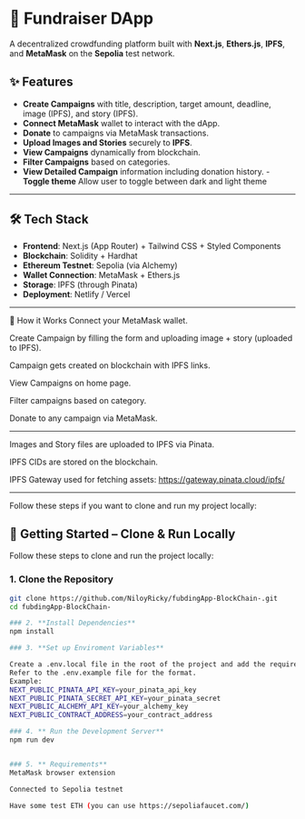 # 🚀 Fundraiser DApp

A decentralized crowdfunding platform built with **Next.js**, **Ethers.js**, **IPFS**, and **MetaMask** on the **Sepolia** test network.

## ✨ Features

- **Create Campaigns** with title, description, target amount, deadline, image (IPFS), and story (IPFS).
- **Connect MetaMask** wallet to interact with the dApp.
- **Donate** to campaigns via MetaMask transactions.
- **Upload Images and Stories** securely to **IPFS**.
- **View Campaigns** dynamically from blockchain.
- **Filter Campaigns** based on categories.
- **View Detailed Campaign** information including donation history.
-**Toggle theme** Allow user to toggle between dark and light theme
---

## 🛠 Tech Stack

- **Frontend**: Next.js (App Router) + Tailwind CSS + Styled Components
- **Blockchain**: Solidity + Hardhat
- **Ethereum Testnet**: Sepolia (via Alchemy)
- **Wallet Connection**: MetaMask + Ethers.js
- **Storage**: IPFS (through Pinata)
- **Deployment**: Netlify / Vercel

---

🧩 How it Works
Connect your MetaMask wallet.

Create Campaign by filling the form and uploading image + story (uploaded to IPFS).

Campaign gets created on blockchain with IPFS links.

View Campaigns on home page.

Filter campaigns based on category.

Donate to any campaign via MetaMask.


---

Images and Story files are uploaded to IPFS via Pinata.

IPFS CIDs are stored on the blockchain.

IPFS Gateway used for fetching assets:
https://gateway.pinata.cloud/ipfs/<CID>



---



Follow these steps if you want to clone and run my project locally:


## 🔧 Getting Started – Clone & Run Locally

Follow these steps to clone and run the project locally:

### 1. **Clone the Repository**
```bash
git clone https://github.com/NiloyRicky/fubdingApp-BlockChain-.git
cd fubdingApp-BlockChain-

### 2. **Install Dependencies**
npm install

### 3. **Set up Enviroment Variables**

Create a .env.local file in the root of the project and add the required environment variables.
Refer to the .env.example file for the format.
Example:
NEXT_PUBLIC_PINATA_API_KEY=your_pinata_api_key
NEXT_PUBLIC_PINATA_SECRET_API_KEY=your_pinata_secret
NEXT_PUBLIC_ALCHEMY_API_KEY=your_alchemy_key
NEXT_PUBLIC_CONTRACT_ADDRESS=your_contract_address

### 4. ** Run the Development Server**
npm run dev


### 5. ** Requirements**
MetaMask browser extension

Connected to Sepolia testnet

Have some test ETH (you can use https://sepoliafaucet.com/)




